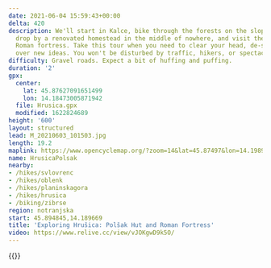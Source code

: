 ```yaml
---
date: 2021-06-04 15:59:43+00:00
delta: 420
description: We'll start in Kalce, bike through the forests on the slopes of Hrušica,
  drop by a renovated homestead in the middle of nowhere, and visit the ruins of a
  Roman fortress. Take this tour when you need to clear your head, de-stress, or mull
  over new ideas. You won't be disturbed by traffic, hikers, or spectacular views.
difficulty: Gravel roads. Expect a bit of huffing and puffing.
duration: '2'
gpx:
  center:
    lat: 45.87627091651499
    lon: 14.18473005871942
  file: Hrusica.gpx
  modified: 1622824689
height: '600'
layout: structured
lead: M_20210603_101503.jpg
length: 19.2
maplink: https://www.opencyclemap.org/?zoom=14&lat=45.87497&lon=14.19897&layers=B0000
name: HrusicaPolsak
nearby:
- /hikes/svlovrenc
- /hikes/oblenk
- /hikes/planinskagora
- /hikes/hrusica
- /biking/zibrse
region: notranjska
start: 45.894845,14.189669
title: 'Exploring Hrušica: Polšak Hut and Roman Fortress'
video: https://www.relive.cc/view/vJOKgwD9k5O/
---
```

{{<hike-details description="yes">}}
